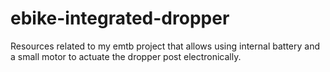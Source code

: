 # ebike-integrated-dropper
Resources related to my emtb project that allows using internal battery and a small motor to actuate the dropper post electronically.

